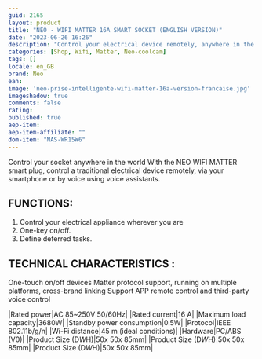 ```yaml
---
guid: 2165
layout: product 
title: "NEO - WIFI MATTER 16A SMART SOCKET (ENGLISH VERSION)"
date: "2023-06-26 16:26"
description: "Control your electrical device remotely, anywhere in the world from your Smartphone with the WIFI MATTER 16A NEO smart socket."
categories: [Shop, Wifi, Matter, Neo-coolcam]
tags: []
locale: en_GB
brand: Neo
ean: 
image: 'neo-prise-intelligente-wifi-matter-16a-version-francaise.jpg'
imageshadow: true
comments: false
rating:  
published: true
aep-item: 
aep-item-affiliate: ""
dom-item: "NAS-WR15W6"
---
```


Control your socket anywhere in the world
With the NEO WIFI MATTER smart plug, control a traditional electrical device remotely, via your smartphone or by voice using voice assistants.

## FUNCTIONS:

1. Control your electrical appliance wherever you are
2. One-key on/off.
3. Define deferred tasks.

## TECHNICAL CHARACTERISTICS :

One-touch on/off devices
Matter protocol support, running on multiple platforms, cross-brand linking
Support APP remote control and third-party voice control

|Rated power|AC 85~250V 50/60Hz|
|Rated current|16 A|
|Maximum load capacity|3680W|
|Standby power consumption|0.5W|
|Protocol|IEEE 802.11b/g/n|
|Wi-Fi distance|45 m (ideal conditions)|
|Hardware|PC/ABS (V0)|
|Product Size (D*W*H)|50x 50x 85mm|
|Product Size (D*W*H)|50x 50x 85mm|
|Product Size (D*W*H)|50x 50x 85mm|
